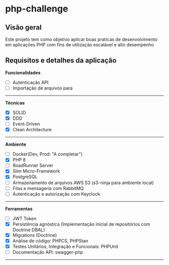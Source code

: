 # php-challenge

## Visão geral
Este projeto tem como objetivo aplicar boas praticas de desenvolvimento em aplicações PHP com fins de utilização escalável e alto desempenho

## Requisitos e detalhes da aplicação

**Funcionalidades**
 - [ ] Autenticação API
 - [ ] Importação de arquivos para
---------
**Técnicas**
 - [x] SOLID
 - [x] DDD
 - [ ] Event-Driven
 - [x] Clean Architecture
---------
**Ambiente**
 - [ ] Docker(Dev, Prod: "A completar")
 - [x] PHP 8
 - [ ] RoadRunner Server
 - [x] Slim Micro-Framework
 - [X] PostgreSQL
 - [ ] Armazenamento de arquivos AWS S3 (s3-ninja para ambiente local)
 - [ ] Filas e mensageria com RabbitMQ
 - [ ] Autenticação e autorização com Keyclock
---------
**Ferramentas**
 - [ ] JWT Token
 - [x] Persistência agnóstica (Implementação inicial de repositórios com Doctrine DBAL)
 - [x] Migrations (Doctrine)
 - [x] Análise de código: PHPCS, PHPStan
 - [x] Testes Unitários, Integração e Funcionais: PHPUnit
 - [ ] Documentação API: swagger-php
---------
